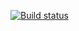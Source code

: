 [![Build status](https://ci.appveyor.com/api/projects/status/ggvquijdb8r3sb2t?svg=true)](https://ci.appveyor.com/project/AspireVX15/testmode)